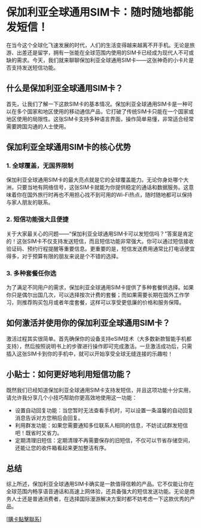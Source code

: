 # 保加利亚全球通用SIM卡：随时随地都能发短信！

在当今这个全球化飞速发展的时代，人们的生活变得越来越离不开手机。无论是旅游、出差还是留学，拥有一张能在全球范围内使用的SIM卡已经成为现代人不可或缺的需求。今天，我们就来聊聊保加利亚全球通用SIM卡——这张神奇的小卡片是否支持发送短信功能。

## 什么是保加利亚全球通用SIM卡？

首先，让我们了解一下这款SIM卡的基本情况。保加利亚全球通用SIM卡是一种可以在多个国家和地区使用的移动通信产品，它打破了传统SIM卡只能在一个国家或地区使用的局限性。这张SIM卡支持多种语言界面，操作简单易懂，非常适合经常需要跨国沟通的人士使用。

## 保加利亚全球通用SIM卡的核心优势

### 1. 全球覆盖，无国界限制

保加利亚全球通用SIM卡的最大亮点就是它的全球覆盖能力。无论你身处哪个大洲，只要当地有网络信号，这张SIM卡就能为你提供稳定的通话和数据服务。这意味着你在国外旅行时再也不用担心找不到可用的Wi-Fi热点，随时随地都可以保持与家人朋友的联系。

### 2. 短信功能强大且便捷

关于大家最关心的问题——“保加利亚全球通用SIM卡可以发短信吗？”答案是肯定的！这张SIM卡不仅支持发送短信，而且短信功能非常强大。你可以通过短信接收验证码、预约行程提醒等重要信息。更重要的是，短信发送费用通常比打电话便宜得多，对于预算有限的朋友来说是个不错的选择。

### 3. 多种套餐任你选

为了满足不同用户的需求，保加利亚全球通用SIM卡提供了多种套餐供选择。如果你只是偶尔出国几次，可以选择按次计费的套餐；而如果需要长期在国外工作学习，则推荐购买包月或者年度套餐，这样可以享受更低廉的价格和服务保障。

## 如何激活并使用你的保加利亚全球通用SIM卡？

激活过程其实很简单。首先确保你的设备支持eSIM技术（大多数新款智能手机都支持），然后按照说明书上的步骤进行操作即可完成激活。一旦激活成功后，只需插入这张SIM卡到你的手机中，就可以开始享受全球无缝连接的乐趣啦！

## 小贴士：如何更好地利用短信功能？

既然我们已经知道保加利亚全球通用SIM卡支持发短信，并且这项功能十分实用，请允许我分享几个小技巧帮助你更高效地使用这一功能：

- 设置自动回复功能：当您暂时无法查看手机时，可以设置一条温馨的自动回复消息告诉对方您稍后会回复。
- 利用群发功能：如果您需要通知多位联系人相同的信息，不妨试试群发短信吧！既省时又省力。
- 定期清理旧短信：定期清理不再需要保存的旧短信，不仅可以节省存储空间，还能让您的收件箱看起来更加整洁有序。

## 总结

综上所述，保加利亚全球通用SIM卡确实是一款值得信赖的产品。它不仅能让你在全球范围内畅享语音通话和高速上网体验，还具备强大的短信发送功能。无论是商务人士还是普通消费者，在选择国际漫游解决方案时都不妨考虑一下这款优秀的产品。

[[購卡點擊聯系](https://t.me/s/esim1088)]